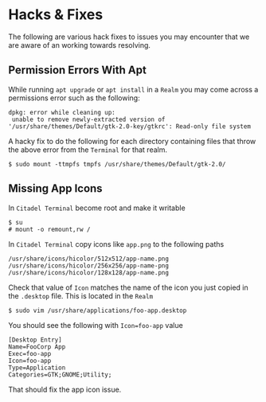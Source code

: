 # Hacks & Fixes

The following are various hack fixes to issues you may encounter that we are
aware of an working towards resolving.

## Permission Errors With Apt

While running `apt upgrade` or `apt install` in a `Realm` you may come across a 
permissions error such as the following:

```shell
dpkg: error while cleaning up:
 unable to remove newly-extracted version of '/usr/share/themes/Default/gtk-2.0-key/gtkrc': Read-only file system
```

A hacky fix to do the following for each directory containing files that throw 
the above error from the `Terminal` for that realm.

```shell
$ sudo mount -ttmpfs tmpfs /usr/share/themes/Default/gtk-2.0/
```

## Missing App Icons

In `Citadel Terminal` become root and make it writable

```shell
$ su
# mount -o remount,rw /
```

In `Citadel Terminal` copy icons like `app.png` to the following paths

```shell
/usr/share/icons/hicolor/512x512/app-name.png
/usr/share/icons/hicolor/256x256/app-name-png
/usr/share/icons/hicolor/128x128/app-name.png
```

Check that value of `Icon` matches the name of the icon you just copied in 
the `.desktop` file. This is located in the `Realm`

```shell
$ sudo vim /usr/share/applications/foo-app.desktop
```

You should see the following with `Icon=foo-app` value

```shell
[Desktop Entry]
Name=FooCorp App
Exec=foo-app
Icon=foo-app
Type=Application
Categories=GTK;GNOME;Utility;
```

That should fix the app icon issue.
